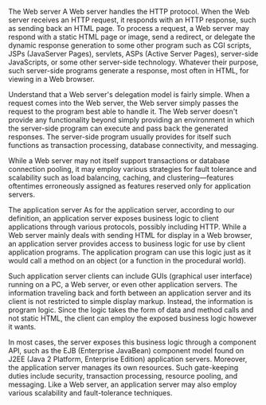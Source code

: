  The Web server
A Web server handles the HTTP protocol. When the Web server receives an HTTP request, it responds with an HTTP response, such as sending back an HTML page. To process a request, a Web server may respond with a static HTML page or image, send a redirect, or delegate the dynamic response generation to some other program such as CGI scripts, JSPs (JavaServer Pages), servlets, ASPs (Active Server Pages), server-side JavaScripts, or some other server-side technology. Whatever their purpose, such server-side programs generate a response, most often in HTML, for viewing in a Web browser.

Understand that a Web server's delegation model is fairly simple. When a request comes into the Web server, the Web server simply passes the request to the program best able to handle it. The Web server doesn't provide any functionality beyond simply providing an environment in which the server-side program can execute and pass back the generated responses. The server-side program usually provides for itself such functions as transaction processing, database connectivity, and messaging.

While a Web server may not itself support transactions or database connection pooling, it may employ various strategies for fault tolerance and scalability such as load balancing, caching, and clustering—features oftentimes erroneously assigned as features reserved only for application servers.

The application server
As for the application server, according to our definition, an application server exposes business logic to client applications through various protocols, possibly including HTTP. While a Web server mainly deals with sending HTML for display in a Web browser, an application server provides access to business logic for use by client application programs. The application program can use this logic just as it would call a method on an object (or a function in the procedural world).

Such application server clients can include GUIs (graphical user interface) running on a PC, a Web server, or even other application servers. The information traveling back and forth between an application server and its client is not restricted to simple display markup. Instead, the information is program logic. Since the logic takes the form of data and method calls and not static HTML, the client can employ the exposed business logic however it wants.

In most cases, the server exposes this business logic through a component API, such as the EJB (Enterprise JavaBean) component model found on J2EE (Java 2 Platform, Enterprise Edition) application servers. Moreover, the application server manages its own resources. Such gate-keeping duties include security, transaction processing, resource pooling, and messaging. Like a Web server, an application server may also employ various scalability and fault-tolerance techniques.
